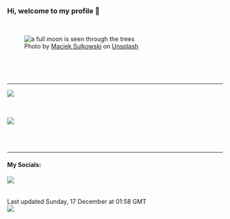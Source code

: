 <h3>Hi, welcome to my profile 👋</h3>

<br />
<figure>
  <img
    src="https://images.unsplash.com/photo-1674728957965-3939d770e6f4?crop=entropy&cs=tinysrgb&fit=max&fm=jpg&ixid=M3wyNzQ3MDB8MHwxfHJhbmRvbXx8fHx8fHx8fDE3MDI3NzQ5MjF8&ixlib=rb-4.0.3&q=80&w=1080&auto=format"
    alt="a full moon is seen through the trees" 
  />
  <figcaption>Photo by <a
    href="https://unsplash.com/@imac666?utm_source=Profile%20readme&utm_medium=referral">Maciek Sulkowski</a> on <a
    href="https://unsplash.com/?utm_source=Profile%20readme&utm_medium=referral">Unsplash</a></figcaption>
</figure>




  <br /><br /><br />

<hr />
<img
  src="https://github-readme-stats.vercel.app/api?username=shanelucy&show_icons=true&theme=calm"
/>
<br /><br /><br />

<img 
  src="https://github-readme-stats.vercel.app/api/top-langs/?username=shanelucy&theme=calm"
/>
<br /><br /><br /><br />
<hr />
<h4>My Socials:</h4>
<a href="https://uk.linkedin.com/in/shane-lucy-4735b616a">
  <img
    src="https://img.shields.io/badge/linkedin%20-%230077B5.svg?&style=for-the-badge&logo=linkedin&logoColor=white"
  />
</a>
<br /><br /><br />
Last updated Sunday, 17 December at 01:58 GMT
<br />
<img
  src="https://github.com/ShaneLucy/ShaneLucy/workflows/README%20build/badge.svg"
/>
